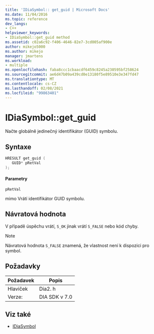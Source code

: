 ```yaml
---
title: 'IDiaSymbol:: get_guid | Microsoft Docs'
ms.date: 11/04/2016
ms.topic: reference
dev_langs:
- C++
helpviewer_keywords:
- IDiaSymbol::get_guid method
ms.assetid: c02a6c92-f406-4646-82e7-3cd005af900e
author: mikejo5000
ms.author: mikejo
manager: jmartens
ms.workload:
- multiple
ms.openlocfilehash: faba8ccc1cbaacdf6459c8245a230595bf258624
ms.sourcegitcommit: ae6d47b09a439cd0e13180f5e89510e3e347fd47
ms.translationtype: MT
ms.contentlocale: cs-CZ
ms.lasthandoff: 02/08/2021
ms.locfileid: "99863401"
---
```

# <a name="idiasymbolget_guid"></a>IDiaSymbol::get_guid
Načte globálně jedinečný identifikátor (GUID) symbolu.

## <a name="syntax"></a>Syntaxe

```C++
HRESULT get_guid ( 
   GUID* pRetVal
);
```

#### <a name="parameters"></a>Parametry
 `pRetVal`

mimo Vrátí identifikátor GUID symbolu.

## <a name="return-value"></a>Návratová hodnota
 V případě úspěchu vrátí, `S_OK` jinak vrátí `S_FALSE` nebo kód chyby.

> [!NOTE]
> Návratová hodnota `S_FALSE` znamená, že vlastnost není k dispozici pro symbol.

## <a name="requirements"></a>Požadavky

|Požadavek|Popis|
|-----------------|-----------------|
|Hlaviček|Dia2. h|
|Verze:|DIA SDK v 7.0|

## <a name="see-also"></a>Viz také
- [IDiaSymbol](../../debugger/debug-interface-access/idiasymbol.md)